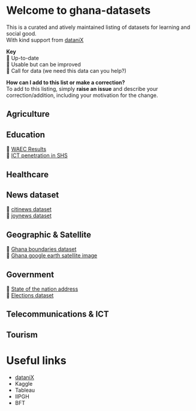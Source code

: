 # Welcome to ghana-datasets
This is a curated and atively maintained listing of datasets for learning and social good.  
With kind support from [dataniX](www.datanix.co.uk/blog)

**Key**  
:large_blue_circle: Up-to-date  
:seedling: Usable but can be improved  
:red_circle: Call for data (we need this data can you help?)  



**How can I add to this list or make a correction?**  
To add to this listing, simply **raise an issue** and describe your correction/addition, including your motivation for the change.  


## Agriculture  


## Education  
:red_circle: <a href="www.com" title="WAEC Results dataset from 2012">WAEC Results</a>  
:red_circle: <a href="www.com" title="Explores the availability of ICT Labs for training"> ICT penetration in SHS</a>

## Healthcare  


## News dataset  
:red_circle: [citinews dataset](www.datanix.co.uk/blog)  
:red_circle: [joynews dataset](www.datanix.co.uk/blog)  

## Geographic & Satellite  
:red_circle: [Ghana boundaries dataset](www.com)  
:red_circle: [Ghana google earth satellite image](www.com)  

## Government  
:large_blue_circle: [State of the nation address](www.datanix.co.uk/blog)   
:seedling: [Elections dataset](www.datanix.co.uk/blog)  

## Telecommunications & ICT  


## Tourism  



# Useful links
- [dataniX](www.datanix.co.uk/blog) 
- Kaggle
- Tableau
- IIPGH
- BFT
   
